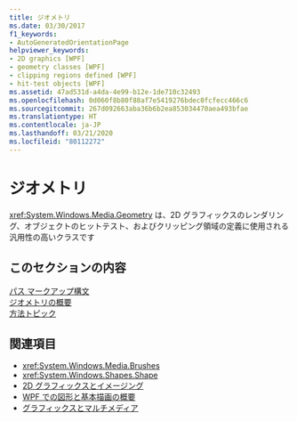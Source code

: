```yaml
---
title: ジオメトリ
ms.date: 03/30/2017
f1_keywords:
- AutoGeneratedOrientationPage
helpviewer_keywords:
- 2D graphics [WPF]
- geometry classes [WPF]
- clipping regions defined [WPF]
- hit-test objects [WPF]
ms.assetid: 47ad531d-a4da-4e99-b12e-1de710c32493
ms.openlocfilehash: 0d060f8b80f88af7e5419276bdec0fcfecc466c6
ms.sourcegitcommit: 267d092663aba36b6b2ea853034470aea493bfae
ms.translationtype: HT
ms.contentlocale: ja-JP
ms.lasthandoff: 03/21/2020
ms.locfileid: "80112272"
---
```

# <a name="geometries"></a>ジオメトリ
<xref:System.Windows.Media.Geometry> は、2D グラフィックスのレンダリング、オブジェクトのヒットテスト、およびクリッピング領域の定義に使用される汎用性の高いクラスです  
  
## <a name="in-this-section"></a>このセクションの内容  
 [パス マークアップ構文](path-markup-syntax.md)  
 [ジオメトリの概要](geometry-overview.md)  
 [方法トピック](geometries-how-to-topics.md)  
  
## <a name="see-also"></a>関連項目

- <xref:System.Windows.Media.Brushes>
- <xref:System.Windows.Shapes.Shape>
- [2D グラフィックスとイメージング](../advanced/optimizing-performance-2d-graphics-and-imaging.md)
- [WPF での図形と基本描画の概要](shapes-and-basic-drawing-in-wpf-overview.md)
- [グラフィックスとマルチメディア](index.md)
